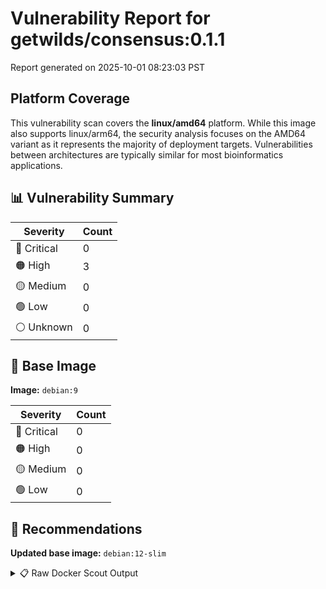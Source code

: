 # Vulnerability Report for getwilds/consensus:0.1.1

Report generated on 2025-10-01 08:23:03 PST

## Platform Coverage

This vulnerability scan covers the **linux/amd64** platform. While this image also supports linux/arm64, the security analysis focuses on the AMD64 variant as it represents the majority of deployment targets. Vulnerabilities between architectures are typically similar for most bioinformatics applications.

## 📊 Vulnerability Summary

| Severity | Count |
|----------|-------|
| 🔴 Critical | 0 |
| 🟠 High | 3 |
| 🟡 Medium | 0 |
| 🟢 Low | 0 |
| ⚪ Unknown | 0 |

## 🐳 Base Image

**Image:** `debian:9`

| Severity | Count |
|----------|-------|
| 🔴 Critical | 0 |
| 🟠 High | 0 |
| 🟡 Medium | 0 |
| 🟢 Low | 0 |

## 🔄 Recommendations

**Updated base image:** `debian:12-slim`

<details>
<summary>📋 Raw Docker Scout Output</summary>

```text
Target             │  getwilds/consensus:0.1.1  │    0C     3H     0M     0L   
    digest           │  f1de8d623928                      │                              
  Base image         │  debian:9                          │    0C     0H     0M     0L   
  Updated base image │  debian:12-slim                    │    0C     0H     1M    24L   
                     │                                    │                  +1    +24   

What's next:
    View vulnerabilities → docker scout cves getwilds/consensus:0.1.1
    View base image update recommendations → docker scout recommendations getwilds/consensus:0.1.1
    Include policy results in your quickview by supplying an organization → docker scout quickview getwilds/consensus:0.1.1 --org <organization>
```
</details>

